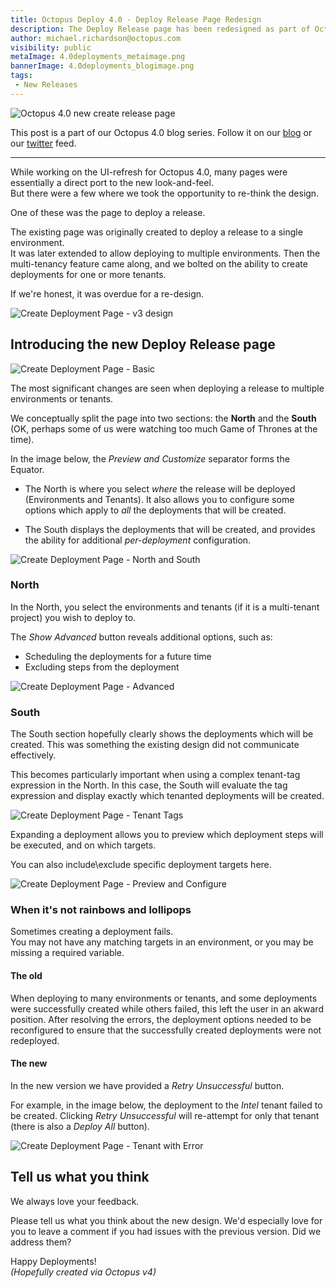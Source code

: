 ```yaml
---
title: Octopus Deploy 4.0 - Deploy Release Page Redesign 
description: The Deploy Release page has been redesigned as part of Octopus version 4.0  
author: michael.richardson@octopus.com
visibility: public
metaImage: 4.0deployments_metaimage.png
bannerImage: 4.0deployments_blogimage.png
tags:
 - New Releases
---
```


![Octopus 4.0 new create release page](4.0deployments_blogimage.png)

This post is a part of our Octopus 4.0 blog series. Follow it on our [blog](https://octopus.com/blog) or our [twitter](https://twitter.com/octopusdeploy) feed.

---

While working on the UI-refresh for Octopus 4.0, many pages were essentially a direct port to the new look-and-feel.    
But there were a few where we took the opportunity to re-think the design. 

One of these was the page to deploy a release.

The existing page was originally created to deploy a release to a single environment.   
It was later extended to allow deploying to multiple environments.  Then the multi-tenancy feature came along, and we bolted on the ability to create deployments for one or more tenants. 

If we're honest, it was overdue for a re-design.

![Create Deployment Page - v3 design](octopus-v4-create-deployment-v3.png "width=500")


## Introducing the new Deploy Release page

![Create Deployment Page - Basic](octopus-v4-create-deployment-basic.png "width=500")

The most significant changes are seen when deploying a release to multiple environments or tenants. 

We conceptually split the page into two sections: the **North** and the **South** (OK, perhaps some of us were watching too much Game of Thrones at the time).

In the image below, the _Preview and Customize_ separator forms the Equator.

- The North is where you select _where_ the release will be deployed (Environments and Tenants). It also allows you to configure some options which apply to _all_ the deployments that will be created.

- The South displays the deployments that will be created, and provides the ability for additional _per-deployment_ configuration.

![Create Deployment Page - North and South](octopus-v4-create-deployment-north-south.png "width=500")

### North

In the North, you select the environments and tenants (if it is a multi-tenant project) you wish to deploy to.

The _Show Advanced_ button reveals additional options, such as:

- Scheduling the deployments for a future time  
- Excluding steps from the deployment

![Create Deployment Page - Advanced](octopus-v4-create-deployment-advanced.png "width=500")

### South

The South section hopefully clearly shows the deployments which will be created. This was something the existing design did not communicate effectively.

This becomes particularly important when using a complex tenant-tag expression in the North.  In this case, the South will evaluate the tag expression and display exactly which tenanted deployments will be created.

![Create Deployment Page - Tenant Tags](octopus-v4-create-deployment-tenant-tags.png "width=500")

Expanding a deployment allows you to preview which deployment steps will be executed, and on which targets. 

You can also include\exclude specific deployment targets here.   

![Create Deployment Page - Preview and Configure](octopus-v4-create-deployment-south-expanded.png "width=500")


### When it's not rainbows and lollipops 

Sometimes creating a deployment fails.  
You may not have any matching targets in an environment, or you may be missing a required variable.

#### The old 

When deploying to many environments or tenants, and some deployments were successfully created while others failed, this left the user in an akward position. After resolving the errors, the deployment options needed to be reconfigured to ensure that the successfully created deployments were not redeployed. 

#### The new

In the new version we have provided a _Retry Unsuccessful_ button.  

For example, in the image below, the deployment to the _Intel_ tenant failed to be created.  Clicking _Retry Unsuccessful_ will re-attempt for only that tenant (there is also a _Deploy All_ button).   

![Create Deployment Page - Tenant with Error](octopus-v4-create-deployment-tenant-with-error.png "width=500")


## Tell us what you think 

We always love your feedback. 

Please tell us what you think about the new design.  We'd especially love for you to leave a comment if you had issues with the previous version.  Did we address them? 

Happy Deployments!   
_(Hopefully created via Octopus v4)_
